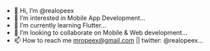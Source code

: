 - 👋 Hi, I’m @realopeex
- 👀 I’m interested in Mobile App Development...
- 🌱 I’m currently learning Flutter...
- 💞️ I’m looking to collaborate on Mobile & Web development...
- 📫 How to reach me mropeex@gmail.com || twitter: @realopeex...

<!---
realopeex/realopeex is a ✨ special ✨ repository because its `README.md` (this file) appears on your GitHub profile.
You can click the Preview link to take a look at your changes.
--->
